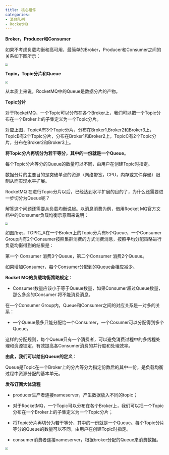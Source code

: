 ```yaml
---
title: 核心组件
categories: 
- 消息队列
- RocketMQ
---
```


**Broker，Producer和Consumer**

如果不考虑负载均衡和高可用，最简单的Broker，Producer和Consumer之间的关系如下图所示：

<img src="https://img-blog.csdnimg.cn/9b29abb12659476a8c8bb9c8df0ec2fa.png?x-oss-process=image/watermark,type_d3F5LXplbmhlaQ,shadow_50,text_Q1NETiBA5pyI5Ly06aOe6bG8,size_20,color_FFFFFF,t_70,g_se,x_16" style="zoom:50%;" />

**Topic，Topic分片和Queue**

<img src="https://img-blog.csdnimg.cn/e35d37be022343a7b1d8745fafbe97b9.png?x-oss-process=image/watermark,type_d3F5LXplbmhlaQ,shadow_50,text_Q1NETiBA5pyI5Ly06aOe6bG8,size_20,color_FFFFFF,t_70,g_se,x_16" style="zoom:50%;" />

从本质上来说，RocketMQ中的Queue是数据分片的产物。

**Topic分片**

对于RocketMQ，一个Topic可以分布在各个Broker上，我们可以把一个Topic分布在一个Broker上的子集定义为一个Topic分片。

对应上图，TopicA有3个Topic分片，分布在Broker1,Broker2和Broker3上，TopicB有2个Topic分片，分布在Broker1和Broker2上，TopicC有2个Topic分片，分布在Broker2和Broker3上。

**将Topic分片再切分为若干等分，其中的一份就是一个Queue**。

每个Topic分片等分的Queue的数量可以不同，由用户在创建Topic时指定。

数据分片的主要目的是突破单点的资源（网络带宽，CPU，内存或文件存储）限制从而实现水平扩展。

RocketMQ 在进行Topic分片以后，已经达到水平扩展的目的了，为什么还需要进一步切分为Queue呢？

解答这个问题还需要从负载均衡说起。以消息消费为例，借用Rocket MQ官方文档中的Consumer负载均衡示意图来说明：

<img src="https://img-blog.csdnimg.cn/4ff5e0fa9ae445c3824d44bde2ecf47a.png?x-oss-process=image/watermark,type_d3F5LXplbmhlaQ,shadow_50,text_Q1NETiBA5pyI5Ly06aOe6bG8,size_20,color_FFFFFF,t_70,g_se,x_16" style="zoom:50%;" />

如图所示，TOPIC_A在一个Broker上的Topic分片有5个Queue，一个Consumer Group内有2个Consumer按照集群消费的方式消费消息，按照平均分配策略进行负载均衡得到的结果是：

第一个 Consumer 消费3个Queue，第二个Consumer 消费2个Queue。

如果增加Consumer，每个Consumer分配到的Queue会相应减少。

**Rocket MQ的负载均衡策略规定：**

* Consumer数量应该小于等于Queue数量，如果Consumer超过Queue数量，那么多余的Consumer 将不能消费消息。

在一个Consumer Group内，Queue和Consumer之间的对应关系是一对多的关系：

* 一个Queue最多只能分配给一个Consumer，一个Cosumer可以分配得到多个Queue。

这样的分配规则，每个Queue只有一个消费者，可以避免消费过程中的多线程处理和资源锁定，有效提高各Consumer消费的并行度和处理效率。

**由此，我们可以给出Queue的定义：**

Queue是Topic在一个Broker上的分片等分为指定份数后的其中一份，是负载均衡过程中资源分配的基本单元。

**发布订阅大体流程**

* producer生产者连接nameserver，产生数据放入不同的topic；

* 对于RocketMQ，一个Topic可以分布在各个Broker上，我们可以把一个Topic分布在一个Broker上的子集定义为一个Topic分片；

* 将Topic分片再切分为若干等分，其中的一份就是一个Queue。每个Topic分片等分的Queue的数量可以不同，由用户在创建Topic时指定。

* consumer消费者连接nameserver，根据broker分配的Queue来消费数据。

<img src="https://img-blog.csdnimg.cn/ab9f1fb74acc4f20aa0ed82300bb0717.png?x-oss-process=image/watermark,type_d3F5LXplbmhlaQ,shadow_50,text_Q1NETiBA5pyI5Ly06aOe6bG8,size_20,color_FFFFFF,t_70,g_se,x_16" style="zoom:50%;" />